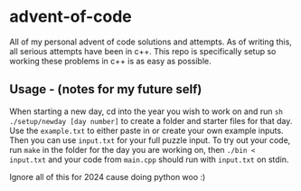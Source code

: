 # advent-of-code
All of my personal advent of code solutions and attempts. As of writing this, all serious attempts have been in c++. This repo is specifically setup so working these problems in c++ is as easy as possible.

## Usage - (notes for my future self)
When starting a new day, cd into the year you wish to work on and run `sh ./setup/newday [day number]` to create a folder and starter files for that day. Use the `example.txt` to either paste in or create your own example inputs. Then you can use `input.txt` for your full puzzle input. To try out your code, run `make` in the folder for the day you are working on, then `./bin < input.txt` and your code from `main.cpp` should run with `input.txt` on stdin.

Ignore all of this for 2024 cause doing python woo :)
